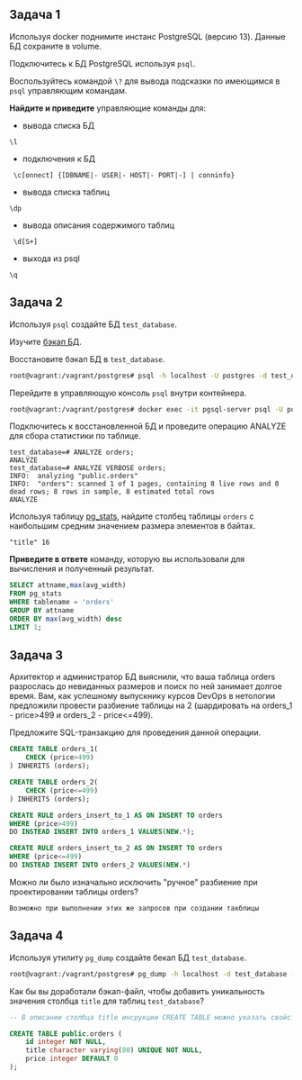 ## Задача 1

Используя docker поднимите инстанс PostgreSQL (версию 13). Данные БД сохраните в volume.

Подключитесь к БД PostgreSQL используя `psql`.

Воспользуйтесь командой `\?` для вывода подсказки по имеющимся в `psql` управляющим командам.

**Найдите и приведите** управляющие команды для:
- вывода списка БД
```
\l
```
- подключения к БД
```
 \c[onnect] {[DBNAME|- USER|- HOST|- PORT|-] | conninfo}
```
- вывода списка таблиц
```
\dp
```
- вывода описания содержимого таблиц
```
 \d[S+]
```
- выхода из psql
```
\q
```
## Задача 2

Используя `psql` создайте БД `test_database`.

Изучите [бэкап БД](https://github.com/netology-code/virt-homeworks/tree/master/06-db-04-postgresql/test_data).

Восстановите бэкап БД в `test_database`.
```bash
root@vagrant:/vagrant/postgres# psql -h localhost -U postgres -d test_database -f test_dump.sql
```
Перейдите в управляющую консоль `psql` внутри контейнера.
```bash
root@vagrant:/vagrant/postgres# docker exec -it pgsql-server psql -U postgres
```
Подключитесь к восстановленной БД и проведите операцию ANALYZE для сбора статистики по таблице.
```
test_database=# ANALYZE orders;
ANALYZE
test_database=# ANALYZE VERBOSE orders;
INFO:  analyzing "public.orders"
INFO:  "orders": scanned 1 of 1 pages, containing 8 live rows and 0 dead rows; 8 rows in sample, 8 estimated total rows
ANALYZE
```
Используя таблицу [pg_stats](https://postgrespro.ru/docs/postgresql/12/view-pg-stats), найдите столбец таблицы `orders` 
с наибольшим средним значением размера элементов в байтах.
```
"title"	16
```
**Приведите в ответе** команду, которую вы использовали для вычисления и полученный результат.
```sql
SELECT attname,max(avg_width)  
FROM pg_stats
WHERE tablename = 'orders'
GROUP BY attname
ORDER BY max(avg_width) desc
LIMIT 1;
```
## Задача 3

Архитектор и администратор БД выяснили, что ваша таблица orders разрослась до невиданных размеров и
поиск по ней занимает долгое время. Вам, как успешному выпускнику курсов DevOps в нетологии предложили
провести разбиение таблицы на 2 (шардировать на orders_1 - price>499 и orders_2 - price<=499).

Предложите SQL-транзакцию для проведения данной операции.
```sql
CREATE TABLE orders_1(
	CHECK (price>499)
) INHERITS (orders);

CREATE TABLE orders_2(
	CHECK (price<=499)
) INHERITS (orders);

CREATE RULE orders_insert_to_1 AS ON INSERT TO orders
WHERE (price>499)
DO INSTEAD INSERT INTO orders_1 VALUES(NEW.*);

CREATE RULE orders_insert_to_2 AS ON INSERT TO orders
WHERE (price<=499)
DO INSTEAD INSERT INTO orders_2 VALUES(NEW.*)
```
Можно ли было изначально исключить "ручное" разбиение при проектировании таблицы orders?
```
Возможно при выполнении этих же запросов при создании такблицы
```
## Задача 4

Используя утилиту `pg_dump` создайте бекап БД `test_database`.
```bash
root@vagrant:/vagrant/postgres# pg_dump -h localhost -d test_database -U postgres >dump.sql
```

Как бы вы доработали бэкап-файл, чтобы добавить уникальность значения столбца `title` для таблиц `test_database`?

```sql
-- В описании столбца title инсрукции CREATE TABLE можно указать свойство UNIQUE

CREATE TABLE public.orders (
    id integer NOT NULL,
    title character varying(80) UNIQUE NOT NULL,
    price integer DEFAULT 0
);

```
